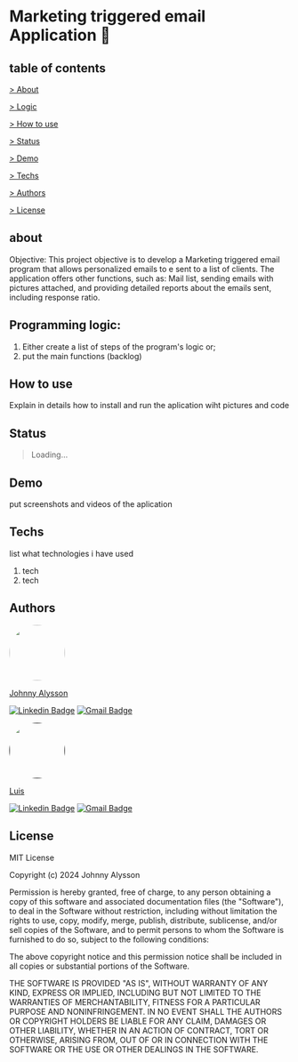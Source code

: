 
# Marketing triggered email Application	:incoming_envelope:

## table of contents

<p align="left">

 <a href ="#about"> > About</a>

 <a href ="#logic"> > Logic</a>
 
 <a href ="#howtouse"> > How to use</a>

 <a href ="#status"> > Status</a>

 <a href = "#demo"> > Demo </a>

 <a href = "#techs"> > Techs </a>

 <a href = "#author"> > Authors</a>

 <a href = "#license"> > License </a>

<h2 id=about> about </h2>    

Objective: This project objective is to develop a Marketing triggered email program that allows personalized emails to e sent to a list of clients. 
The application offers other functions, such as: Mail list, sending emails with pictures attached, and providing detailed reports about the emails sent, including response ratio.


<h2 id=logic> Programming logic: </h2>

1. Either create a list of steps of the program's logic or;
2. put the main functions (backlog)

<h2 id=howtouse> How to use </h2>

Explain in details how to install and run the aplication wiht pictures and code

<h2 id=status> Status </h2>

> Loading...

<h2 id=demo> Demo </h2>

put screenshots and videos of the aplication

<h2 id=techs> Techs </h2>

list what technologies i have used

1. tech    
2. tech   

<h2 id=author> Authors </h2> <!--Padrão não muda-->

 <a href="https://johnnyalysson.github.io/portifolio-web/">
<img style="border-radius: 50%;" src="https://avatars.githubusercontent.com/u/149841185?v=4" width="100px;" alt=""/>
 <br />
<p>Johnny Alysson</p>
   
[![Linkedin Badge](https://img.shields.io/badge/-Johnny-blue?style=flat-square&logo=Linkedin&logoColor=white&link=https://www.linkedin.com/in/johnnyalysson)](https://www.linkedin.com/in/johnnyalysson) 
[![Gmail Badge](https://img.shields.io/badge/-johnalysson30@gmail.com-c14438?style=flat-square&logo=Gmail&logoColor=white&link=mailto:johnalysson30@gmail.com)](mailto:johnalysson30@gmail.com)


<a href="">   <!--COLOCAR LINK PARA PORTIFOLIO-->
<img style="border-radius: 50%;" src="" width="100px;" alt=""/> <!--COLOCAR SUA FOTO OU IMAGEM-->
 <br />
<p>Luis</p>
   
[![Linkedin Badge](https://img.shields.io/badge/-Johnny-blue?style=flat-square&logo=Linkedin&logoColor=white&link=https://www.linkedin.com/in/johnnyalysson)](https://www.linkedin.com/in/johnnyalysson) 
[![Gmail Badge](https://img.shields.io/badge/-johnalysson30@gmail.com-c14438?style=flat-square&logo=Gmail&logoColor=white&link=mailto:johnalysson30@gmail.com)](mailto:johnalysson30@gmail.com)


<h2 id=license> License </h2>

MIT License

Copyright (c) 2024 Johnny Alysson

Permission is hereby granted, free of charge, to any person obtaining a copy
of this software and associated documentation files (the "Software"), to deal
in the Software without restriction, including without limitation the rights
to use, copy, modify, merge, publish, distribute, sublicense, and/or sell
copies of the Software, and to permit persons to whom the Software is
furnished to do so, subject to the following conditions:

The above copyright notice and this permission notice shall be included in all
copies or substantial portions of the Software.

THE SOFTWARE IS PROVIDED "AS IS", WITHOUT WARRANTY OF ANY KIND, EXPRESS OR
IMPLIED, INCLUDING BUT NOT LIMITED TO THE WARRANTIES OF MERCHANTABILITY,
FITNESS FOR A PARTICULAR PURPOSE AND NONINFRINGEMENT. IN NO EVENT SHALL THE
AUTHORS OR COPYRIGHT HOLDERS BE LIABLE FOR ANY CLAIM, DAMAGES OR OTHER
LIABILITY, WHETHER IN AN ACTION OF CONTRACT, TORT OR OTHERWISE, ARISING FROM,
OUT OF OR IN CONNECTION WITH THE SOFTWARE OR THE USE OR OTHER DEALINGS IN THE
SOFTWARE.
